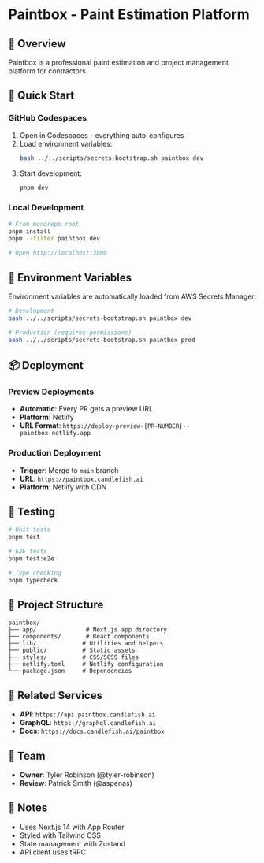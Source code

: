 # Paintbox - Paint Estimation Platform

## 🎨 Overview

Paintbox is a professional paint estimation and project management platform for contractors.

## 🚀 Quick Start

### GitHub Codespaces

1. Open in Codespaces - everything auto-configures
2. Load environment variables:
   ```bash
   bash ../../scripts/secrets-bootstrap.sh paintbox dev
   ```
3. Start development:
   ```bash
   pnpm dev
   ```

### Local Development

```bash
# From monorepo root
pnpm install
pnpm --filter paintbox dev

# Open http://localhost:3000
```

## 🔐 Environment Variables

Environment variables are automatically loaded from AWS Secrets Manager:

```bash
# Development
bash ../../scripts/secrets-bootstrap.sh paintbox dev

# Production (requires permissions)
bash ../../scripts/secrets-bootstrap.sh paintbox prod
```

## 📦 Deployment

### Preview Deployments

- **Automatic**: Every PR gets a preview URL
- **Platform**: Netlify
- **URL Format**: `https://deploy-preview-{PR-NUMBER}--paintbox.netlify.app`

### Production Deployment

- **Trigger**: Merge to `main` branch
- **URL**: `https://paintbox.candlefish.ai`
- **Platform**: Netlify with CDN

## 🧪 Testing

```bash
# Unit tests
pnpm test

# E2E tests
pnpm test:e2e

# Type checking
pnpm typecheck
```

## 📁 Project Structure

```
paintbox/
├── app/              # Next.js app directory
├── components/       # React components
├── lib/             # Utilities and helpers
├── public/          # Static assets
├── styles/          # CSS/SCSS files
├── netlify.toml     # Netlify configuration
└── package.json     # Dependencies
```

## 🔗 Related Services

- **API**: `https://api.paintbox.candlefish.ai`
- **GraphQL**: `https://graphql.candlefish.ai`
- **Docs**: `https://docs.candlefish.ai/paintbox`

## 👥 Team

- **Owner**: Tyler Robinson (@tyler-robinson)
- **Review**: Patrick Smith (@aspenas)

## 📝 Notes

- Uses Next.js 14 with App Router
- Styled with Tailwind CSS
- State management with Zustand
- API client uses tRPC
